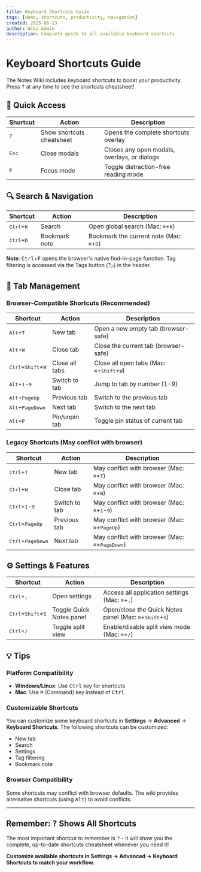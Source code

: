 ```yaml
---
title: Keyboard Shortcuts Guide
tags: [demo, shortcuts, productivity, navigation]
created: 2025-06-13
author: Wiki Admin
description: Complete guide to all available keyboard shortcuts
---
```


# Keyboard Shortcuts Guide

The Notes Wiki includes keyboard shortcuts to boost your productivity. Press <kbd>?</kbd> at any time to see the shortcuts cheatsheet!

## 🎯 Quick Access

| Shortcut | Action | Description |
|----------|--------|-------------|
| <kbd>?</kbd> | Show shortcuts cheatsheet | Opens the complete shortcuts overlay |
| <kbd>Esc</kbd> | Close modals | Closes any open modals, overlays, or dialogs |
| <kbd>F</kbd> | Focus mode | Toggle distraction-free reading mode |

## 🔍 Search & Navigation

| Shortcut | Action | Description |
|----------|--------|-------------|
| <kbd>Ctrl</kbd>+<kbd>K</kbd> | Search | Open global search (Mac: <kbd>⌘</kbd>+<kbd>K</kbd>) |
| <kbd>Ctrl</kbd>+<kbd>D</kbd> | Bookmark note | Bookmark the current note (Mac: <kbd>⌘</kbd>+<kbd>D</kbd>) |

**Note**: <kbd>Ctrl</kbd>+<kbd>F</kbd> opens the browser's native find-in-page function. Tag filtering is accessed via the Tags button (🏷️) in the header.

## 📑 Tab Management

### Browser-Compatible Shortcuts (Recommended)
| Shortcut | Action | Description |
|----------|--------|-------------|
| <kbd>Alt</kbd>+<kbd>T</kbd> | New tab | Open a new empty tab (browser-safe) |
| <kbd>Alt</kbd>+<kbd>W</kbd> | Close tab | Close the current tab (browser-safe) |
| <kbd>Ctrl</kbd>+<kbd>Shift</kbd>+<kbd>W</kbd> | Close all tabs | Close all open tabs (Mac: <kbd>⌘</kbd>+<kbd>Shift</kbd>+<kbd>W</kbd>) |
| <kbd>Alt</kbd>+<kbd>1</kbd>-<kbd>9</kbd> | Switch to tab | Jump to tab by number (1-9) |
| <kbd>Alt</kbd>+<kbd>PageUp</kbd> | Previous tab | Switch to the previous tab |
| <kbd>Alt</kbd>+<kbd>PageDown</kbd> | Next tab | Switch to the next tab |
| <kbd>Alt</kbd>+<kbd>P</kbd> | Pin/unpin tab | Toggle pin status of current tab |

### Legacy Shortcuts (May conflict with browser)
| Shortcut | Action | Description |
|----------|--------|-------------|
| <kbd>Ctrl</kbd>+<kbd>T</kbd> | New tab | May conflict with browser (Mac: <kbd>⌘</kbd>+<kbd>T</kbd>) |
| <kbd>Ctrl</kbd>+<kbd>W</kbd> | Close tab | May conflict with browser (Mac: <kbd>⌘</kbd>+<kbd>W</kbd>) |
| <kbd>Ctrl</kbd>+<kbd>1</kbd>-<kbd>9</kbd> | Switch to tab | May conflict with browser (Mac: <kbd>⌘</kbd>+<kbd>1</kbd>-<kbd>9</kbd>) |
| <kbd>Ctrl</kbd>+<kbd>PageUp</kbd> | Previous tab | May conflict with browser (Mac: <kbd>⌘</kbd>+<kbd>PageUp</kbd>) |
| <kbd>Ctrl</kbd>+<kbd>PageDown</kbd> | Next tab | May conflict with browser (Mac: <kbd>⌘</kbd>+<kbd>PageDown</kbd>) |

## ⚙️ Settings & Features

| Shortcut | Action | Description |
|----------|--------|-------------|
| <kbd>Ctrl</kbd>+<kbd>,</kbd> | Open settings | Access all application settings (Mac: <kbd>⌘</kbd>+<kbd>,</kbd>) |
| <kbd>Ctrl</kbd>+<kbd>Shift</kbd>+<kbd>S</kbd> | Toggle Quick Notes panel | Open/close the Quick Notes panel (Mac: <kbd>⌘</kbd>+<kbd>Shift</kbd>+<kbd>S</kbd>) |
| <kbd>Ctrl</kbd>+<kbd>/</kbd> | Toggle split view | Enable/disable split view mode (Mac: <kbd>⌘</kbd>+<kbd>/</kbd>) |

## 💡 Tips

### Platform Compatibility
- **Windows/Linux**: Use <kbd>Ctrl</kbd> key for shortcuts
- **Mac**: Use <kbd>⌘</kbd> (Command) key instead of <kbd>Ctrl</kbd>

### Customizable Shortcuts
You can customize some keyboard shortcuts in **Settings** → **Advanced** → **Keyboard Shortcuts**. The following shortcuts can be customized:
- New tab
- Search  
- Settings
- Tag filtering
- Bookmark note

### Browser Compatibility
Some shortcuts may conflict with browser defaults. The wiki provides alternative shortcuts (using <kbd>Alt</kbd>) to avoid conflicts.

---

## Remember: <kbd>?</kbd> Shows All Shortcuts

The most important shortcut to remember is <kbd>?</kbd> - it will show you the complete, up-to-date shortcuts cheatsheet whenever you need it!

**Customize available shortcuts in Settings → Advanced → Keyboard Shortcuts to match your workflow.**